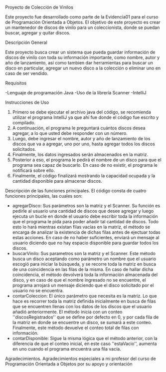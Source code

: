 Proyecto de Colección de Vinilos

Este proyecto fue desarrollado como parte de la Evidencia01 para el curso de Programación Orientada a Objetos.
El objetivo de este proyecto es crear un mantenedor de discos de vinilo para un coleccionista, donde se puedan buscar, agregar y quitar discos.

Descripción General

Este proyecto busca crear un sistema que pueda guardar información de discos de vinilo con toda su información importante, como nombre, autor y año de lanzamiento, así como tambien dar herramientas para buscar un disco en particular, agregar un nuevo disco a la colección o eliminar uno en caso de ser vendido.

Requisitos

-Lenguaje de programación Java
-Uso de la librería Scanner 
-IntelliJ

Instrucciones de Uso

1. Primero se debe ejecutar el archivo java del código, se recomienda utilizar el programa IntelliJ ya que ahí fue donde el código fue escrito y compilado.
2. A continuación, el programa le preguntará cuántos discos desea agregar, a lo que usted debe responder con un número.
3. Luego, debe ingresar el nombre, autor y año de lanzamiento de los discos que va a agregar, uno por uno, hasta agregar todos los discos solicitados.
4. Finalmente, los datos ingresados serán almacenados en la matriz.
5. Posterior a eso, el programa le pedirá el nombre de un disco para que el programa sea capaz de buscarlo. En caso de no existir, el programa le notificará sobre ello.
6. Finalmente, el código finalizará mostrando la capacidad ocupada y la cantidad disponible para almacenar discos.

Descripción de las funciones principales.
El código consta de cuatro funciones principales, las cuales son:
- agregarDisco: Sus parámetros son la matriz y el Scanner. Su función es pedirle al usuario una cantidad de discos que desee agregar y luego ejecuta un bucle en donde el usuario debe escribir toda la información que el programa le pida para poder añadir tal cantidad de discos. Todo esto lo hará mientras existan filas vacías en la matriz, el método se encarga de analizar la existencia de dichas filas antes de ejectuar todas estas acciones. En caso de no haber suficientes, enviará un mensaje al usuario diciendo que no hay espacio disponible para guardar todos los discos.
- buscarVinilo: Sus parametros son la matriz y el Scanner. Este método busca un disco aceptando como parámetro un nombre que el usuario escogió para iniciar la búsqueda, y se recorre toda la matriz en busca de una coincidencia en las filas de la misma. En caso de hallar dicha coincidencia, el método devolverá toda la información almacenada del disco, y en caso de que el nombre ingresado no se encuentre, el programa arrojará un mensaje diciendo que el disco solicitado por el usuario no se encuentra.
- contarColeccion: El único parámetro que necesita es la matriz. Lo que hace es recorrer toda la matriz definida inicialmente en busca de filas que se encuentren llenas con los datos de los discos que el usuario añadió anteriormente. El método inicia con un conteo ''discosRegistrados'' que se define por defecto en 0, y por cada fila de la matriz en donde se encuentre un disco, se sumará a este conteo. Finalmente, este método devuelve el conteo total de filas con información.
- contarDisponible: Sigue la misma lógica que el método anterior, con la diferencia de que el conteo inicial, en este caso ''estaVacio'', aumenta en uno cuando el programa encuentra una fila vacía.

Agradecimientos.
Agradecimientos especiales a mi profesor del curso de Programación Orientada a Objetos por su apoyo y orientación
